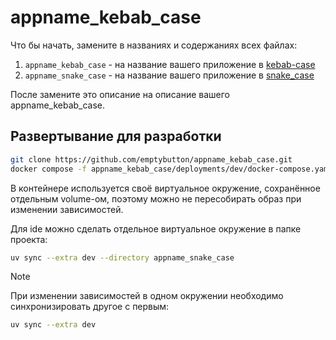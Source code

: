 # appname_kebab_case
Что бы начать, замените в названиях и содержаниях всех файлах:
1. `appname_kebab_case` - на название вашего приложение в [kebab-case](https://developer.mozilla.org/en-US/docs/Glossary/Kebab_case)
2. `appname_snake_case` - на название вашего приложение в [snake_case](https://developer.mozilla.org/en-US/docs/Glossary/Snake_case)

После замените это описание на описание вашего appname_kebab_case.

## Развертывание для разработки
```bash
git clone https://github.com/emptybutton/appname_kebab_case.git
docker compose -f appname_kebab_case/deployments/dev/docker-compose.yaml up
```

В контейнере используется своё виртуальное окружение, сохранённое отдельным volume-ом, поэтому можно не пересобирать образ при изменении зависимостей.

Для ide можно сделать отдельное виртуальное окружение в папке проекта:
```bash
uv sync --extra dev --directory appname_snake_case
```

> [!NOTE]
> При изменении зависимостей в одном окружении необходимо синхронизировать другое с первым:
> ```bash
> uv sync --extra dev
> ```
